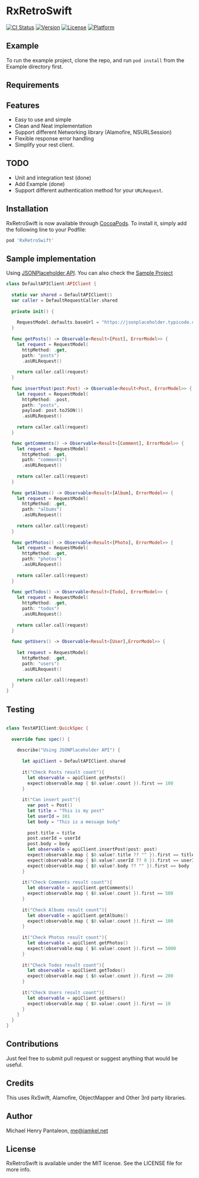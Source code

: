 # RxRetroSwift

[![CI Status](https://travis-ci.org/michaelhenry/RxRetroSwift.svg?style=flat)](https://travis-ci.org/michaelhenry/RxRetroSwift)
[![Version](https://img.shields.io/cocoapods/v/RxRetroSwift.svg?style=flat)](http://cocoapods.org/pods/RxRetroSwift)
[![License](https://img.shields.io/cocoapods/l/RxRetroSwift.svg?style=flat)](http://cocoapods.org/pods/RxRetroSwift)
[![Platform](https://img.shields.io/cocoapods/p/RxRetroSwift.svg?style=flat)](http://cocoapods.org/pods/RxRetroSwift)

## Example

To run the example project, clone the repo, and run `pod install` from the Example directory first.


## Requirements


## Features
- Easy to use and simple
- Clean and Neat implementation
- Support different Networking library (Alamofire, NSURLSession)
- Flexible response error handling
- Simplify your rest client.


## TODO
- Unit and integration test (done)
- Add Example (done)
- Support different authentication method for your `URLRequest`.


## Installation

RxRetroSwift is now available through [CocoaPods](http://cocoapods.org). To install
it, simply add the following line to your Podfile:


```ruby
pod 'RxRetroSwift'
```

## Sample implementation

Using [JSONPlaceholder API](https://jsonplaceholder.typicode.com).
You can also check the [Sample Project](Example/)

```swift
class DefaultAPIClient:APIClient {
 
  static var shared = DefaultAPIClient()
  var caller = DefaultRequestCaller.shared
  
  private init() {
    
    RequestModel.defaults.baseUrl = "https://jsonplaceholder.typicode.com"
  }
  
  func getPosts() -> Observable<Result<[Post], ErrorModel>> {
    let request = RequestModel(
      httpMethod: .get,
      path: "posts")
      .asURLRequest()
    
    return caller.call(request)
  }
  
  func insertPost(post:Post) -> Observable<Result<Post, ErrorModel>> {
    let request = RequestModel(
      httpMethod: .post,
      path: "posts",
      payload: post.toJSON())
      .asURLRequest()
    
    return caller.call(request)
  }

  func getComments() -> Observable<Result<[Comment], ErrorModel>> {
    let request = RequestModel(
      httpMethod: .get,
      path: "comments")
      .asURLRequest()
    
    return caller.call(request)
  }
  
  func getAlbums() -> Observable<Result<[Album], ErrorModel>> {
    let request = RequestModel(
      httpMethod: .get,
      path: "albums")
      .asURLRequest()
    
    return caller.call(request)
  }
  
  func getPhotos() -> Observable<Result<[Photo], ErrorModel>> {
    let request = RequestModel(
      httpMethod: .get,
      path: "photos")
      .asURLRequest()
    
    return caller.call(request)
  }
  
  func getTodos() -> Observable<Result<[Todo], ErrorModel>> {
    let request = RequestModel(
      httpMethod: .get,
      path: "todos")
      .asURLRequest()
    
    return caller.call(request)
  }
  
  func getUsers() -> Observable<Result<[User],ErrorModel>> {
    
    let request = RequestModel(
      httpMethod: .get,
      path: "users")
      .asURLRequest()

    return caller.call(request)
  }
}
```


## Testing


```swift

class TestAPIClient:QuickSpec {
  
  override func spec() {
    
    describe("Using JSONPlaceholder API") {
      
      let apiClient = DefaultAPIClient.shared
      
      it("Check Posts result count"){
        let observable = apiClient.getPosts()
        expect(observable.map { $0.value!.count }).first == 100
      }
      
      it("Can insert post"){
        var post = Post()
        let title = "This is my post"
        let userId = 101
        let body = "This is a message body"
        
        post.title = title
        post.userId = userId
        post.body = body
        let observable = apiClient.insertPost(post: post)
        expect(observable.map { $0.value?.title ?? "" }).first == title
        expect(observable.map { $0.value?.userId ?? 0 }).first == userId
        expect(observable.map { $0.value?.body ?? "" }).first == body
      }
      
      it("Check Comments result count"){
        let observable = apiClient.getComments()
        expect(observable.map { $0.value!.count }).first == 500
      }
      
      it("Check Albums result count"){
        let observable = apiClient.getAlbums()
        expect(observable.map { $0.value!.count }).first == 100
      }
      
      it("Check Photos result count"){
        let observable = apiClient.getPhotos()
        expect(observable.map { $0.value!.count }).first == 5000
      }
      
      it("Check Todos result count"){
        let observable = apiClient.getTodos()
        expect(observable.map { $0.value!.count }).first == 200
      }
      
      it("Check Users result count"){
        let observable = apiClient.getUsers()
        expect(observable.map { $0.value!.count }).first == 10
      }
    }
  }
}
```


## Contributions

Just feel free to submit pull request or suggest anything that would be useful.


## Credits

This uses RxSwift, Alamofire, ObjectMapper and Other 3rd party libraries.


## Author

Michael Henry Pantaleon, me@iamkel.net

## License

RxRetroSwift is available under the MIT license. See the LICENSE file for more info.




